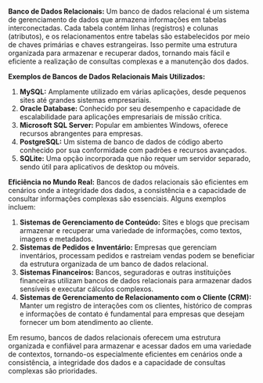 **Banco de Dados Relacionais:**
Um banco de dados relacional é um sistema de gerenciamento de dados que armazena informações em tabelas interconectadas. Cada tabela contém linhas (registros) e colunas (atributos), e os relacionamentos entre tabelas são estabelecidos por meio de chaves primárias e chaves estrangeiras. Isso permite uma estrutura organizada para armazenar e recuperar dados, tornando mais fácil e eficiente a realização de consultas complexas e a manutenção dos dados.

**Exemplos de Bancos de Dados Relacionais Mais Utilizados:**
1. **MySQL:** Amplamente utilizado em várias aplicações, desde pequenos sites até grandes sistemas empresariais.
2. **Oracle Database:** Conhecido por seu desempenho e capacidade de escalabilidade para aplicações empresariais de missão crítica.
3. **Microsoft SQL Server:** Popular em ambientes Windows, oferece recursos abrangentes para empresas.
4. **PostgreSQL:** Um sistema de banco de dados de código aberto conhecido por sua conformidade com padrões e recursos avançados.
5. **SQLite:** Uma opção incorporada que não requer um servidor separado, sendo útil para aplicativos de desktop ou móveis.

**Eficiência no Mundo Real:**
Bancos de dados relacionais são eficientes em cenários onde a integridade dos dados, a consistência e a capacidade de consultar informações complexas são essenciais. Alguns exemplos incluem:

1. **Sistemas de Gerenciamento de Conteúdo:** Sites e blogs que precisam armazenar e recuperar uma variedade de informações, como textos, imagens e metadados.
2. **Sistemas de Pedidos e Inventário:** Empresas que gerenciam inventários, processam pedidos e rastreiam vendas podem se beneficiar da estrutura organizada de um banco de dados relacional.
3. **Sistemas Financeiros:** Bancos, seguradoras e outras instituições financeiras utilizam bancos de dados relacionais para armazenar dados sensíveis e executar cálculos complexos.
4. **Sistemas de Gerenciamento de Relacionamento com o Cliente (CRM):** Manter um registro de interações com os clientes, histórico de compras e informações de contato é fundamental para empresas que desejam fornecer um bom atendimento ao cliente.

Em resumo, bancos de dados relacionais oferecem uma estrutura organizada e confiável para armazenar e acessar dados em uma variedade de contextos, tornando-os especialmente eficientes em cenários onde a consistência, a integridade dos dados e a capacidade de consultas complexas são prioridades.